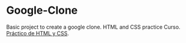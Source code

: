 # Google-Clone
Basic project to create a google clone. HTML and CSS practice Curso.
[Práctico de HTML y CSS](https://platzi.com/clases/html-practico/).
